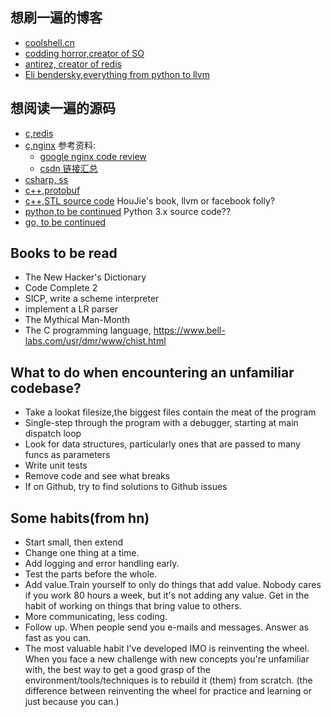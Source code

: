 ## 想刷一遍的博客
 - [coolshell.cn](http://coolshell.cn/)
 - [codding horror,creator of SO](<https://blog.codinghorror.com/>)
 - [antirez, creator of redis](<http://antirez.com/latest/0>)
 - [Eli bendersky,everything from python to llvm](<http://eli.thegreenplace.net/>)

## 想阅读一遍的源码
 - [c,redis](<https://github.com/antirez/redis>)
 - [c,nginx](<http://hg.nginx.org/nginx.org>)
参考资料:
    - [google nginx code review](<https://code.google.com/archive/p/nginxsrp/wikis/NginxCodeReview.wiki>)
    - [csdn 链接汇总](<http://blog.csdn.net/unix21/article/details/8492617>)
 - [csharp, ss](<https://github.com/shadowsocks/shadowsocks-windows>)
 - [c++,protobuf](<https://github.com/google/protobuf>)
 - [c++,STL source code]() HouJie's book, llvm or facebook folly?
 - [python,to be continued]() Python 3.x source code??
 - [go, to be continued]()

## Books to be read
 - The New Hacker's Dictionary
 - Code Complete 2
 - SICP, write a scheme interpreter
 - implement a LR parser
 - The Mythical Man-Month
 - The C programming language, https://www.bell-labs.com/usr/dmr/www/chist.html

## What to do when encountering an unfamiliar codebase?
 - Take a lookat filesize,the biggest files contain the meat of the program
 - Single-step through the program with a debugger, starting at main dispatch loop
 - Look for data structures, particularly ones that are passed to many funcs as parameters
 - Write unit tests
 - Remove code and see what breaks
 - If on Github, try to find solutions to Github issues

## Some habits(from hn)
 - Start small, then extend
 - Change one thing at a time.
 - Add logging and error handling early.
 - Test the parts before the whole.
 - Add value.Train yourself to only do things that add value. Nobody cares if you work 80 hours a week, but it's not adding any value. Get in the habit of working on things that bring value to others.
 - More communicating, less coding.
 - Follow up. When people send you e-mails and messages. Answer as fast as you can.
 - The most valuable habit I've developed IMO is reinventing the wheel. When you face a new challenge with new concepts you're unfamiliar with, the best way to get a good grasp of the environment/tools/techniques is to rebuild it (them) from scratch.
 (the difference between reinventing the wheel for practice and learning or just because you can.)

